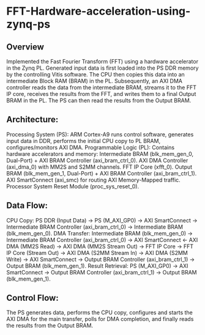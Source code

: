 # FFT-Hardware-acceleration-using-zynq-ps
## Overview
Implemented the Fast Fourier Transform (FFT) using a hardware accelerator in the Zynq PL. Generated input data is first loaded into the PS DDR memory by the controlling Vitis software. The CPU then copies this data into an intermediate Block RAM (BRAM) in the PL. Subsequently, an AXI DMA controller reads the data from the intermediate BRAM, streams it to the FFT IP core, receives the results from the FFT, and writes them to a final Output BRAM in the PL. The PS can then read the results from the Output BRAM.
## Architecture: 
Processing System (PS): ARM Cortex-A9 runs control software, generates input data in DDR, performs the initial CPU copy to PL BRAM, configures/monitors AXI DMA.
Programmable Logic (PL): Contains hardware accelerators and memory:
Intermediate BRAM (blk_mem_gen_0, Dual-Port) + AXI BRAM Controller (axi_bram_ctrl_0).
AXI DMA Controller (axi_dma_0) with MM2S and S2MM channels.
FFT IP Core (xfft_0).
Output BRAM (blk_mem_gen_1, Dual-Port) + AXI BRAM Controller (axi_bram_ctrl_1).
AXI SmartConnect (axi_smc) for routing AXI Memory-Mapped traffic.
Processor System Reset Module (proc_sys_reset_0).
## Data Flow:
CPU Copy: PS DDR (Input Data) -> PS (M_AXI_GP0) -> AXI SmartConnect -> Intermediate BRAM Controller (axi_bram_ctrl_0) -> Intermediate BRAM (blk_mem_gen_0).
DMA Transfer: Intermediate BRAM (blk_mem_gen_0) -> Intermediate BRAM Controller (axi_bram_ctrl_0) -> AXI SmartConnect <- AXI DMA (MM2S Read) -> AXI DMA (MM2S Stream Out) -> FFT IP Core -> FFT IP Core (Stream Out) -> AXI DMA (S2MM Stream In) -> AXI DMA (S2MM Write) -> AXI SmartConnect -> Output BRAM Controller (axi_bram_ctrl_1) -> Output BRAM (blk_mem_gen_1).
Result Retrieval: PS (M_AXI_GP0) -> AXI SmartConnect -> Output BRAM Controller (axi_bram_ctrl_1) -> Output BRAM (blk_mem_gen_1).
## Control Flow: 
The PS generates data, performs the CPU copy, configures and starts the AXI DMA for the main transfer, polls for DMA completion, and finally reads the results from the Output BRAM.
